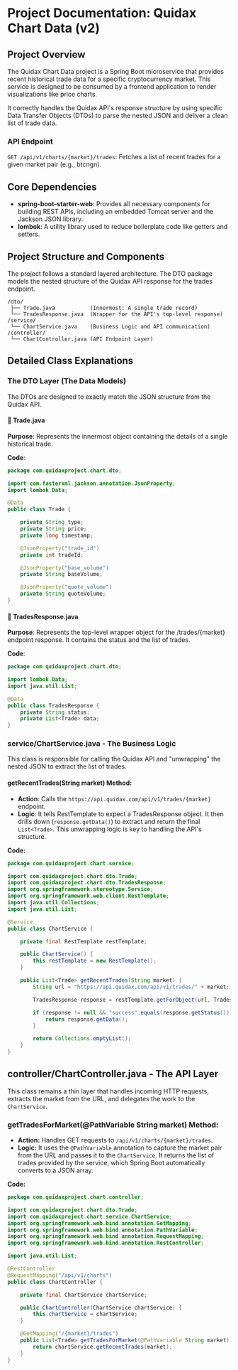 # Project Documentation: Quidax Chart Data (v2)

## Project Overview
The Quidax Chart Data project is a Spring Boot microservice that provides recent historical trade data for a specific cryptocurrency market. This service is designed to be consumed by a frontend application to render visualizations like price charts.

It correctly handles the Quidax API's response structure by using specific Data Transfer Objects (DTOs) to parse the nested JSON and deliver a clean list of trade data.

### API Endpoint
`GET /api/v1/charts/{market}/trades`: Fetches a list of recent trades for a given market pair (e.g., btcngn).

## Core Dependencies
- **spring-boot-starter-web**: Provides all necessary components for building REST APIs, including an embedded Tomcat server and the Jackson JSON library.
- **lombok**: A utility library used to reduce boilerplate code like getters and setters.

## Project Structure and Components
The project follows a standard layered architecture. The DTO package models the nested structure of the Quidax API response for the trades endpoint.

```
/dto/
 ├── Trade.java           (Innermost: A single trade record)
 └── TradesResponse.java  (Wrapper for the API's top-level response)
/service/
 └── ChartService.java    (Business Logic and API communication)
/controller/
 └── ChartController.java (API Endpoint Layer)
```

## Detailed Class Explanations

### The DTO Layer (The Data Models)
The DTOs are designed to exactly match the JSON structure from the Quidax API.

#### 📄 Trade.java
**Purpose**: Represents the innermost object containing the details of a single historical trade.

**Code**:
```java
package com.quidaxproject.chart.dto;

import com.fasterxml.jackson.annotation.JsonProperty;
import lombok.Data;

@Data
public class Trade {

    private String type;
    private String price;
    private long timestamp;

    @JsonProperty("trade_id")
    private int tradeId;

    @JsonProperty("base_volume")
    private String baseVolume;

    @JsonProperty("quote_volume")
    private String quoteVolume;
}
```

#### 📄 TradesResponse.java
**Purpose**: Represents the top-level wrapper object for the /trades/{market} endpoint response. It contains the status and the list of trades.

**Code**:
```java
package com.quidaxproject.chart.dto;

import lombok.Data;
import java.util.List;

@Data
public class TradesResponse {
    private String status;
    private List<Trade> data;
}
```

### service/ChartService.java - The Business Logic
This class is responsible for calling the Quidax API and "unwrapping" the nested JSON to extract the list of trades.

#### getRecentTrades(String market) Method:
- **Action**: Calls the `https://api.quidax.com/api/v1/trades/{market}` endpoint.
- **Logic**: It tells RestTemplate to expect a TradesResponse object. It then drills down (`response.getData()`) to extract and return the final `List<Trade>`. This unwrapping logic is key to handling the API's structure.

**Code:**

```java
package com.quidaxproject.chart.service;

import com.quidaxproject.chart.dto.Trade;
import com.quidaxproject.chart.dto.TradesResponse;
import org.springframework.stereotype.Service;
import org.springframework.web.client.RestTemplate;
import java.util.Collections;
import java.util.List;

@Service
public class ChartService {

    private final RestTemplate restTemplate;

    public ChartService() {
        this.restTemplate = new RestTemplate();
    }

    public List<Trade> getRecentTrades(String market) {
        String url = "https://api.quidax.com/api/v1/trades/" + market;

        TradesResponse response = restTemplate.getForObject(url, TradesResponse.class);

        if (response != null && "success".equals(response.getStatus())) {
            return response.getData();
        }

        return Collections.emptyList();
    }
}
```

## controller/ChartController.java - The API Layer

This class remains a thin layer that handles incoming HTTP requests, extracts the market from the URL, and delegates the work to the `ChartService`.

### getTradesForMarket(@PathVariable String market) Method:

- **Action:** Handles GET requests to `/api/v1/charts/{market}/trades`.
- **Logic:** It uses the `@PathVariable` annotation to capture the market pair from the URL and passes it to the `ChartService`. It returns the list of trades provided by the service, which Spring Boot automatically converts to a JSON array.

**Code:**

```java
package com.quidaxproject.chart.controller;

import com.quidaxproject.chart.dto.Trade;
import com.quidaxproject.chart.service.ChartService;
import org.springframework.web.bind.annotation.GetMapping;
import org.springframework.web.bind.annotation.PathVariable;
import org.springframework.web.bind.annotation.RequestMapping;
import org.springframework.web.bind.annotation.RestController;

import java.util.List;

@RestController
@RequestMapping("/api/v1/charts")
public class ChartController {

    private final ChartService chartService;

    public ChartController(ChartService chartService) {
        this.chartService = chartService;
    }

    @GetMapping("/{market}/trades")
    public List<Trade> getTradesForMarket(@PathVariable String market) {
        return chartService.getRecentTrades(market);
    }
}
```
